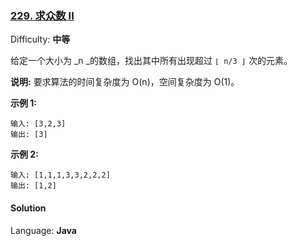 ### [229\. 求众数 II](https://leetcode-cn.com/problems/majority-element-ii/)

Difficulty: **中等**


给定一个大小为 _n _的数组，找出其中所有出现超过 `⌊ n/3 ⌋` 次的元素。

**说明:** 要求算法的时间复杂度为 O(n)，空间复杂度为 O(1)。

**示例 1:**

```
输入: [3,2,3]
输出: [3]
```

**示例 2:**

```
输入: [1,1,1,3,3,2,2,2]
输出: [1,2]
```


#### Solution

Language: **Java**

```java
​
```